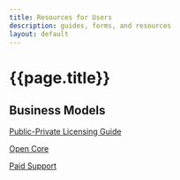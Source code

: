 ```yaml
---
title: Resources for Users
description: guides, forms, and resources
layout: default
---
```


# {{page.title}}

## Business Models

[Public-Private Licensing Guide](/public-private/users)

[Open Core](/open-core/users)

[Paid Support](/paid-support/)

